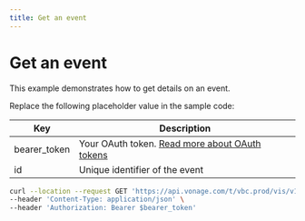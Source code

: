 ```yaml
---
title: Get an event
---
```


# Get an event

This example demonstrates how to get details on an event.

Replace the following placeholder value in the sample code:

| Key | Description |
| --- | ----------- |
| bearer_token      | Your OAuth token. [Read more about OAuth tokens](/concepts/guides/create-an-access-token) |
| id                | Unique identifier of the event |

``` bash
curl --location --request GET 'https://api.vonage.com/t/vbc.prod/vis/v1/self/events/:id' \
--header 'Content-Type: application/json' \
--header 'Authorization: Bearer $bearer_token'
```
